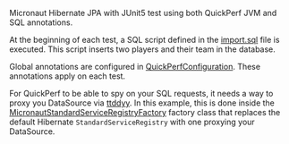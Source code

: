 Micronaut Hibernate JPA with JUnit5 test using both QuickPerf JVM and SQL annotations. 

At the beginning of each test, a SQL script defined in the [import.sql](src/test/resources/import.sql) file is executed.
This script inserts two players and their team in the database.

Global annotations are configured in [QuickPerfConfiguration](src/test/java/org/quickperf/QuickPerfConfiguration.java). These annotations apply on each test.

For QuickPerf to be able to spy on your SQL requests, it needs a way to proxy you DataSource via [ttddyy](https://github.com/ttddyy/datasource-proxy).
In this example, this is done inside the [MicronautStandardServiceRegistryFactory](src/test/java/org/quickperf/micronaut/micronauttest/sql/MicronautStandardServiceRegistryFactory.java) factory class 
that replaces the default Hibernate `StandardServiceRegistry` with one proxying your DataSource.